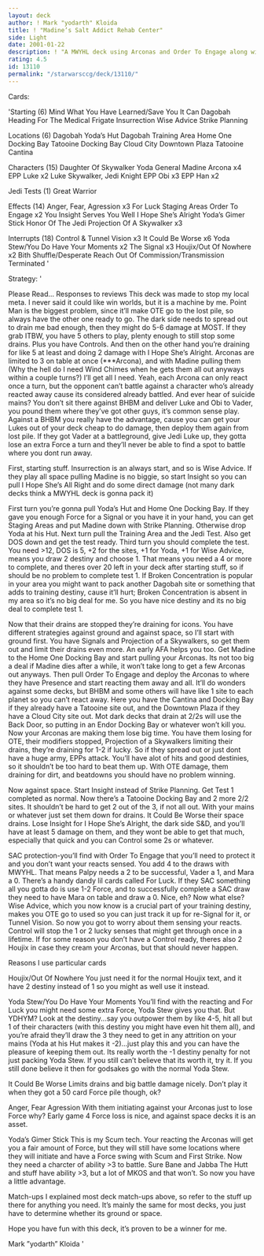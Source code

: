 ```yaml
---
layout: deck
author: ! Mark "yodarth" Kloida
title: ! "Madine’s Salt Addict Rehab Center"
side: Light
date: 2001-01-22
description: ! "A MWYHL deck using Arconas and Order To Engage along with main beatdowns and great destiny."
rating: 4.5
id: 13110
permalink: "/starwarsccg/deck/13110/"
---
```

Cards: 

'Starting (6)
Mind What You Have Learned/Save You It Can
Dagobah
Heading For The Medical Frigate
Insurrection
Wise Advice
Strike Planning

Locations (6)
Dagobah Yoda’s Hut
Dagobah Training Area
Home One Docking Bay
Tatooine Docking Bay
Cloud City Downtown Plaza
Tatooine Cantina

Characters (15)
Daughter Of Skywalker
Yoda
General Madine
Arcona x4
EPP Luke x2
Luke Skywalker, Jedi Knight
EPP Obi x3
EPP Han x2

Jedi Tests (1)
Great Warrior

Effects (14)
Anger, Fear, Agression x3
For Luck
Staging Areas
Order To Engage x2
You Insight Serves You Well
I Hope She’s Alright
Yoda’s Gimer Stick
Honor Of The Jedi
Projection Of A Skywalker x3

Interrupts (18)
Control & Tunnel Vision x3
It Could Be Worse x6
Yoda Stew/You Do Have Your Moments x2
The Signal x3
Houjix/Out Of Nowhere x2
Bith Shuffle/Desperate Reach
Out Of Commission/Transmission Terminated '

Strategy: '

Please Read...
Responses to reviews
This deck was made to stop my local meta.  I never said it could like win worlds, but it is a machine by me.  Point Man is the biggest problem, since it’ll make OTE go to the lost pile, so always have the other one ready to go.  The dark side needs to spread out to drain me bad enough, then they might do 5-6 damage at MOST.  If they grab ITBW, you have 5 others to play, plenty enough to still stop some drains.  Plus you have Controls.  And then on the other hand you’re draining for like 5 at least and doing 2 damage with I Hope She’s Alright.  Arconas are limited to 3 on table at once (***Arcona), and with Madine pulling them (Why the hell do I need Wind Chimes when he gets them all out anyways within a couple turns?) I’ll get all I need.  Yeah, each Arcona can only react once a turn, but the opponent can’t battle against a character who’s already reacted away cause its considered already battled.  And ever hear of suicide mains?  You don’t sit there against BHBM and deliver Luke and Obi to Vader, you pound them where they’ve got other guys, it’s common sense play.	Against a BHBM you really have the advantage, cause you can get your Lukes out of your deck cheap to do damage, then deploy them again from lost pile.	If they got Vader at a battleground, give Jedi Luke up, they gotta lose an extra Force a turn and they’ll never be able to find a spot to battle where you dont run away.


First, starting stuff.	Insurrection is an always start, and so is Wise Advice.  If they play all space pulling Madine is no biggie, so start Insight so you can pull I Hope She’s All Right and do some direct damage (not many dark decks think a MWYHL deck is gonna pack it)

First turn you’re gonna pull Yoda’s Hut and Home One Docking Bay.	If they gave you enough Force for a Signal or you have it in your hand, you can get Staging Areas and put Madine down with Strike Planning.  Otherwise drop Yoda at his Hut.  Next turn pull the Training Area and the Jedi Test.  Also get DOS down and get the test ready.  Third turn you should complete the test.	You need >12, DOS is 5, +2 for the sites, +1 for Yoda, +1 for Wise Advice, means you draw 2 destiny and choose 1.  That means you need a 4 or more to complete, and theres over 20 left in your deck after starting stuff, so if should be no problem to complete test 1.  If Broken Concentration is popular in your area you might want to pack another Dagobah site or something that adds to training destiny, cause it’ll hurt; Broken Concentration is absent in my area so it’s no big deal for me.	So you have nice destiny and its no big deal to complete test 1.

Now that their drains are stopped they’re draining for icons.  You have different strategies against ground and against space, so I’ll start with ground first.  You have Signals and Projection of a Skywalkers, so get them out and limit their drains even more.  An early AFA helps you too.  Get Madine to the Home One Docking Bay and start pulling your Arconas.  Its not too big a deal if Madine dies after a while, it won’t take long to get a few Arconas out anyways.  Then pull Order To Engage and deploy the Arconas to where they have Presence and start reacting them away and all.  It’ll do wonders against some decks, but BHBM and some others will have like 1 site to each planet so you can’t react away.  Here you have the Cantina and Docking Bay if they already have a Tatooine site out, and the Downtown Plaza if they have a Cloud City site out.  Mot dark decks that drain at 2/2s will use the Back Door, so putting in an Endor Docking Bay or whatever won’t kill you.  Now your Arconas are making them lose big time.  You have them losing for OTE, their modifiers stopped, Projection of a Skywalkers limiting their drains, they’re draining for 1-2 if lucky.	So if they spread out or just dont have a huge army, EPPs attack.  You’ll have alot of hits and good destinies, so it shouldn’t be too hard to beat them up.  With OTE damage, them draining for dirt, and beatdowns you should have no problem winning.

Now against space.  Start Insight instead of Strike Planning.  Get Test 1 completed as normal.	Now there’s a Tatooine Docking Bay and 2 more 2/2 sites.	It shouldn’t be hard to get 2 out of the 3, if not all out.  With your mains or whatever just set them down for drains.  It Could Be Worse their space drains.  Lose Insight for I Hope She’s Alright, the dark side S&D, and you’ll have at least 5 damage on them, and they wont be able to get that much, especially that quick and you can Control some 2s or whatever.

SAC protection-you’ll find with Order To Engage that you’ll need to protect it and you don’t want your reacts sensed.  You add 4 to the draws with MWYHL.  That means Palpy needs a 2 to be successful, Vader a 1, and Mara a 0.  There’s a handy dandy lil cards called For Luck.  If they SAC something all you gotta do is use 1-2 Force, and to successfully complete a SAC draw they need to have Mara on table and draw a 0.  Nice, eh?  Now what else?  Wise Advice, which you now know is a crucial part of your training destiny, makes you OTE go to used so you can just track it up for re-Signal for it, or Tunnel Vision.  So now you got to worry about them sensing your reacts.  Control will stop the 1 or 2 lucky senses that might get through once in a lifetime.	If for some reason you don’t have a Control ready, theres also 2 Houjix in case they cream your Arconas, but that should never happen.

Reasons I use particular cards

Houjix/Out Of Nowhere You just need it for the normal Houjix text, and it have 2 destiny instead of 1 so you might as well use it instead.

Yoda Stew/You Do Have Your Moments You’ll find with the reacting and For Luck you might need some extra Force, Yoda Stew gives you that.  But YDHYM?  Look at the destiny...say you outpower them by like 4-5, hit all but 1 of their characters (with this destiny you might have even hit them all), and you’re afraid they’ll draw the 3 they need to get in any attrition on your mains (Yoda at his Hut makes it -2)...just play this and you can have the pleasure of keeping them out.  Its really worth the -1 destiny penalty for not just packing Yoda Stew.  If you still can’t believe that its worth it, try it.	If you still done believe it then for godsakes go with the normal Yoda Stew.

It Could Be Worse Limits drains and big battle damage nicely.	Don’t play it when they got a 50 card Force pile though, ok?

Anger, Fear Agression With them initiating against your Arconas just to lose Force why?  Early game 4 Force loss is nice, and against space decks it is an asset.

Yoda’s Gimer Stick This is my Scum tech.  Your reacting the Arconas will get you a fair amount of Force, but they will still have some locations where they will initiate and have a Force swing with Scum and First Strike.  Now they need a charcter of ability >3 to battle.	Sure Bane and Jabba The Hutt and stuff have ability >3, but a lot of MKOS and that won’t.  So now you have a little advantage.

Match-ups
I explained most deck match-ups above, so refer to the stuff up there for anything you need.  It’s mainly the same for most decks, you just have to determine whether its ground or space.

Hope you have fun with this deck, it’s proven to be a winner for me.

Mark ”yodarth” Kloida  '
